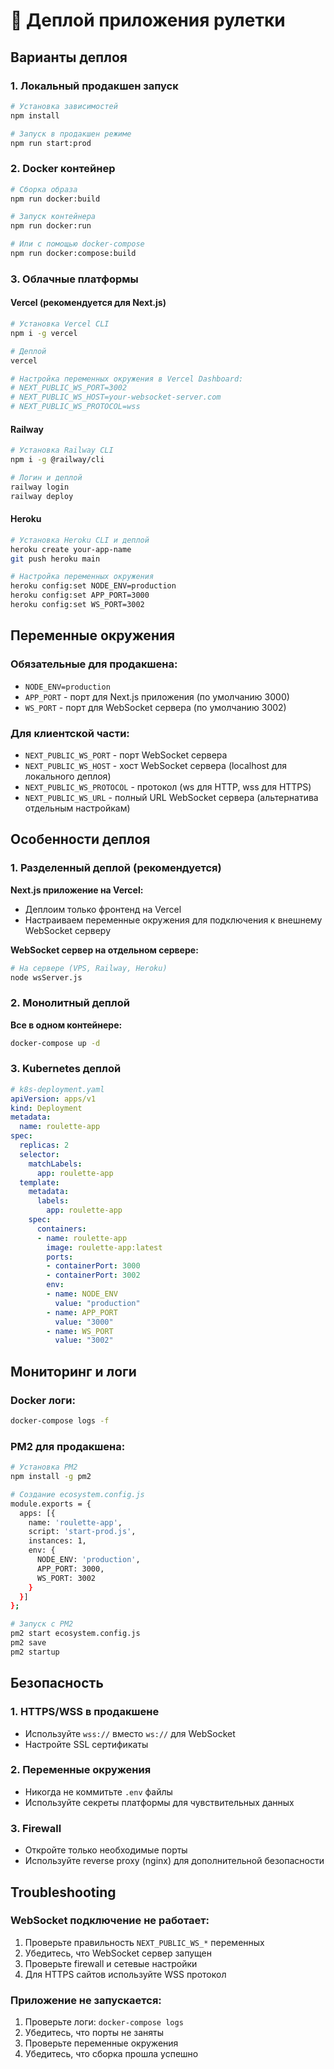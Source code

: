 # 🚀 Деплой приложения рулетки

## Варианты деплоя

### 1. Локальный продакшен запуск

```bash
# Установка зависимостей
npm install

# Запуск в продакшен режиме
npm run start:prod
```

### 2. Docker контейнер

```bash
# Сборка образа
npm run docker:build

# Запуск контейнера
npm run docker:run

# Или с помощью docker-compose
npm run docker:compose:build
```

### 3. Облачные платформы

#### Vercel (рекомендуется для Next.js)
```bash
# Установка Vercel CLI
npm i -g vercel

# Деплой
vercel

# Настройка переменных окружения в Vercel Dashboard:
# NEXT_PUBLIC_WS_PORT=3002
# NEXT_PUBLIC_WS_HOST=your-websocket-server.com
# NEXT_PUBLIC_WS_PROTOCOL=wss
```

#### Railway
```bash
# Установка Railway CLI
npm i -g @railway/cli

# Логин и деплой
railway login
railway deploy
```

#### Heroku
```bash
# Установка Heroku CLI и деплой
heroku create your-app-name
git push heroku main

# Настройка переменных окружения
heroku config:set NODE_ENV=production
heroku config:set APP_PORT=3000
heroku config:set WS_PORT=3002
```

## Переменные окружения

### Обязательные для продакшена:
- `NODE_ENV=production`
- `APP_PORT` - порт для Next.js приложения (по умолчанию 3000)
- `WS_PORT` - порт для WebSocket сервера (по умолчанию 3002)

### Для клиентской части:
- `NEXT_PUBLIC_WS_PORT` - порт WebSocket сервера
- `NEXT_PUBLIC_WS_HOST` - хост WebSocket сервера (localhost для локального деплоя)
- `NEXT_PUBLIC_WS_PROTOCOL` - протокол (ws для HTTP, wss для HTTPS)
- `NEXT_PUBLIC_WS_URL` - полный URL WebSocket сервера (альтернатива отдельным настройкам)

## Особенности деплоя

### 1. Разделенный деплой (рекомендуется)

**Next.js приложение на Vercel:**
- Деплоим только фронтенд на Vercel
- Настраиваем переменные окружения для подключения к внешнему WebSocket серверу

**WebSocket сервер на отдельном сервере:**
```bash
# На сервере (VPS, Railway, Heroku)
node wsServer.js
```

### 2. Монолитный деплой

**Все в одном контейнере:**
```bash
docker-compose up -d
```

### 3. Kubernetes деплой

```yaml
# k8s-deployment.yaml
apiVersion: apps/v1
kind: Deployment
metadata:
  name: roulette-app
spec:
  replicas: 2
  selector:
    matchLabels:
      app: roulette-app
  template:
    metadata:
      labels:
        app: roulette-app
    spec:
      containers:
      - name: roulette-app
        image: roulette-app:latest
        ports:
        - containerPort: 3000
        - containerPort: 3002
        env:
        - name: NODE_ENV
          value: "production"
        - name: APP_PORT
          value: "3000"
        - name: WS_PORT
          value: "3002"
```

## Мониторинг и логи

### Docker логи:
```bash
docker-compose logs -f
```

### PM2 для продакшена:
```bash
# Установка PM2
npm install -g pm2

# Создание ecosystem.config.js
module.exports = {
  apps: [{
    name: 'roulette-app',
    script: 'start-prod.js',
    instances: 1,
    env: {
      NODE_ENV: 'production',
      APP_PORT: 3000,
      WS_PORT: 3002
    }
  }]
};

# Запуск с PM2
pm2 start ecosystem.config.js
pm2 save
pm2 startup
```

## Безопасность

### 1. HTTPS/WSS в продакшене
- Используйте `wss://` вместо `ws://` для WebSocket
- Настройте SSL сертификаты

### 2. Переменные окружения
- Никогда не коммитьте `.env` файлы
- Используйте секреты платформы для чувствительных данных

### 3. Firewall
- Откройте только необходимые порты
- Используйте reverse proxy (nginx) для дополнительной безопасности

## Troubleshooting

### WebSocket подключение не работает:
1. Проверьте правильность `NEXT_PUBLIC_WS_*` переменных
2. Убедитесь, что WebSocket сервер запущен
3. Проверьте firewall и сетевые настройки
4. Для HTTPS сайтов используйте WSS протокол

### Приложение не запускается:
1. Проверьте логи: `docker-compose logs`
2. Убедитесь, что порты не заняты
3. Проверьте переменные окружения
4. Убедитесь, что сборка прошла успешно 